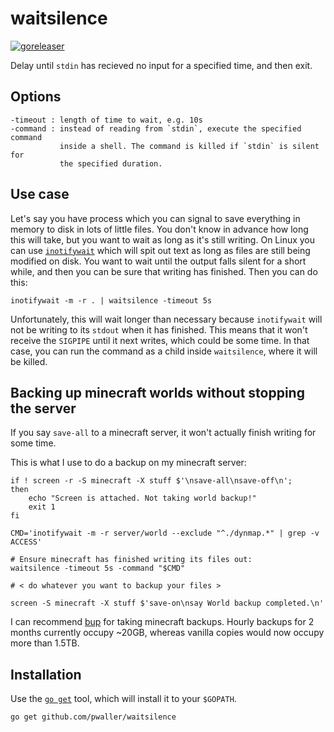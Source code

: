 # waitsilence

[![goreleaser](https://github.com/SimplyVanilla/waitsilence/actions/workflows/goreleaser.yml/badge.svg)](https://github.com/SimplyVanilla/waitsilence/actions/workflows/goreleaser.yml)

Delay until `stdin` has recieved no input for a specified time, and then exit.

## Options

	-timeout : length of time to wait, e.g. 10s
	-command : instead of reading from `stdin`, execute the specified command
	           inside a shell. The command is killed if `stdin` is silent for
	           the specified duration.

## Use case

Let's say you have process which you can signal to save everything in memory to
disk in lots of little files. You don't know in advance how long this will take,
but you want to wait as long as it's still writing. On Linux you can use
[`inotifywait`](//linux.die.net/man/1/inotifywait) which will spit out text as
long as files are still being modified on disk. You want to wait until the
output falls silent for a short while, and then you can be sure that writing has
finished. Then you can do this:

    inotifywait -m -r . | waitsilence -timeout 5s

Unfortunately, this will wait longer than necessary because `inotifywait` will
not be writing to its `stdout` when it has finished. This means that it won't
receive the `SIGPIPE` until it next writes, which could be some time. In that
case, you can run the command as a child inside `waitsilence`, where it will be
killed.

## Backing up minecraft worlds without stopping the server

If you say `save-all` to a minecraft server, it won't actually finish writing
for some time.

This is what I use to do a backup on my minecraft server:

	if ! screen -r -S minecraft -X stuff $'\nsave-all\nsave-off\n';
	then
	    echo "Screen is attached. Not taking world backup!"
	    exit 1
	fi

	CMD='inotifywait -m -r server/world --exclude "^./dynmap.*" | grep -v ACCESS'
	
	# Ensure minecraft has finished writing its files out:
	waitsilence -timeout 5s -command "$CMD"

	# < do whatever you want to backup your files >

	screen -S minecraft -X stuff $'save-on\nsay World backup completed.\n'

I can recommend [bup](http://github.com/bup/bup) for taking minecraft backups.
Hourly backups for 2 months currently occupy ~20GB, whereas vanilla copies would
now occupy more than 1.5TB.

## Installation

Use the [`go get`](//youtu.be/XCsL89YtqCs) tool, which will install it to your
`$GOPATH`.

	go get github.com/pwaller/waitsilence
